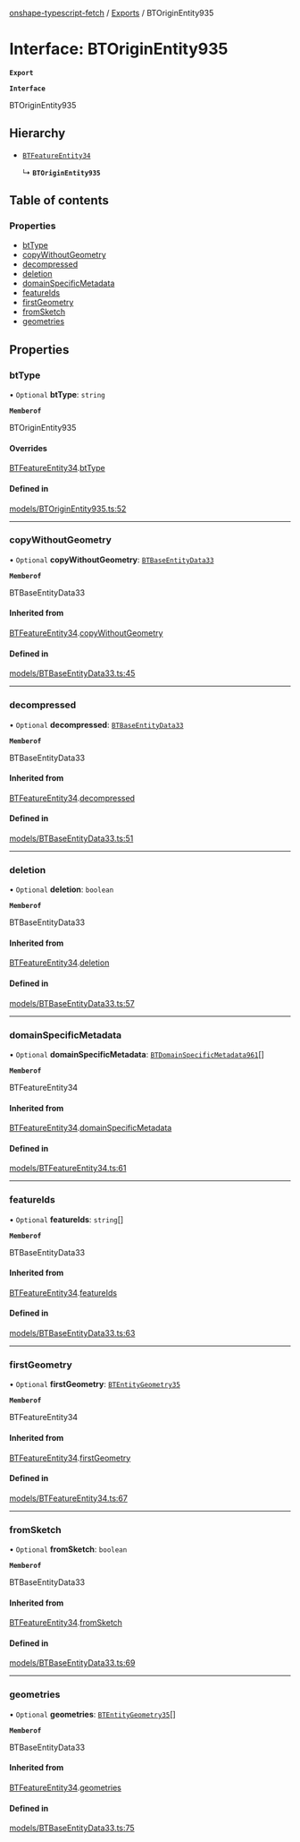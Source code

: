 [onshape-typescript-fetch](../README.md) / [Exports](../modules.md) / BTOriginEntity935

# Interface: BTOriginEntity935

**`Export`**

**`Interface`**

BTOriginEntity935

## Hierarchy

- [`BTFeatureEntity34`](BTFeatureEntity34.md)

  ↳ **`BTOriginEntity935`**

## Table of contents

### Properties

- [btType](BTOriginEntity935.md#bttype)
- [copyWithoutGeometry](BTOriginEntity935.md#copywithoutgeometry)
- [decompressed](BTOriginEntity935.md#decompressed)
- [deletion](BTOriginEntity935.md#deletion)
- [domainSpecificMetadata](BTOriginEntity935.md#domainspecificmetadata)
- [featureIds](BTOriginEntity935.md#featureids)
- [firstGeometry](BTOriginEntity935.md#firstgeometry)
- [fromSketch](BTOriginEntity935.md#fromsketch)
- [geometries](BTOriginEntity935.md#geometries)

## Properties

### btType

• `Optional` **btType**: `string`

**`Memberof`**

BTOriginEntity935

#### Overrides

[BTFeatureEntity34](BTFeatureEntity34.md).[btType](BTFeatureEntity34.md#bttype)

#### Defined in

[models/BTOriginEntity935.ts:52](https://github.com/toebes/onshape-typescript-fetch/blob/3e11ae1/models/BTOriginEntity935.ts#L52)

___

### copyWithoutGeometry

• `Optional` **copyWithoutGeometry**: [`BTBaseEntityData33`](BTBaseEntityData33.md)

**`Memberof`**

BTBaseEntityData33

#### Inherited from

[BTFeatureEntity34](BTFeatureEntity34.md).[copyWithoutGeometry](BTFeatureEntity34.md#copywithoutgeometry)

#### Defined in

[models/BTBaseEntityData33.ts:45](https://github.com/toebes/onshape-typescript-fetch/blob/3e11ae1/models/BTBaseEntityData33.ts#L45)

___

### decompressed

• `Optional` **decompressed**: [`BTBaseEntityData33`](BTBaseEntityData33.md)

**`Memberof`**

BTBaseEntityData33

#### Inherited from

[BTFeatureEntity34](BTFeatureEntity34.md).[decompressed](BTFeatureEntity34.md#decompressed)

#### Defined in

[models/BTBaseEntityData33.ts:51](https://github.com/toebes/onshape-typescript-fetch/blob/3e11ae1/models/BTBaseEntityData33.ts#L51)

___

### deletion

• `Optional` **deletion**: `boolean`

**`Memberof`**

BTBaseEntityData33

#### Inherited from

[BTFeatureEntity34](BTFeatureEntity34.md).[deletion](BTFeatureEntity34.md#deletion)

#### Defined in

[models/BTBaseEntityData33.ts:57](https://github.com/toebes/onshape-typescript-fetch/blob/3e11ae1/models/BTBaseEntityData33.ts#L57)

___

### domainSpecificMetadata

• `Optional` **domainSpecificMetadata**: [`BTDomainSpecificMetadata961`](BTDomainSpecificMetadata961.md)[]

**`Memberof`**

BTFeatureEntity34

#### Inherited from

[BTFeatureEntity34](BTFeatureEntity34.md).[domainSpecificMetadata](BTFeatureEntity34.md#domainspecificmetadata)

#### Defined in

[models/BTFeatureEntity34.ts:61](https://github.com/toebes/onshape-typescript-fetch/blob/3e11ae1/models/BTFeatureEntity34.ts#L61)

___

### featureIds

• `Optional` **featureIds**: `string`[]

**`Memberof`**

BTBaseEntityData33

#### Inherited from

[BTFeatureEntity34](BTFeatureEntity34.md).[featureIds](BTFeatureEntity34.md#featureids)

#### Defined in

[models/BTBaseEntityData33.ts:63](https://github.com/toebes/onshape-typescript-fetch/blob/3e11ae1/models/BTBaseEntityData33.ts#L63)

___

### firstGeometry

• `Optional` **firstGeometry**: [`BTEntityGeometry35`](BTEntityGeometry35.md)

**`Memberof`**

BTFeatureEntity34

#### Inherited from

[BTFeatureEntity34](BTFeatureEntity34.md).[firstGeometry](BTFeatureEntity34.md#firstgeometry)

#### Defined in

[models/BTFeatureEntity34.ts:67](https://github.com/toebes/onshape-typescript-fetch/blob/3e11ae1/models/BTFeatureEntity34.ts#L67)

___

### fromSketch

• `Optional` **fromSketch**: `boolean`

**`Memberof`**

BTBaseEntityData33

#### Inherited from

[BTFeatureEntity34](BTFeatureEntity34.md).[fromSketch](BTFeatureEntity34.md#fromsketch)

#### Defined in

[models/BTBaseEntityData33.ts:69](https://github.com/toebes/onshape-typescript-fetch/blob/3e11ae1/models/BTBaseEntityData33.ts#L69)

___

### geometries

• `Optional` **geometries**: [`BTEntityGeometry35`](BTEntityGeometry35.md)[]

**`Memberof`**

BTBaseEntityData33

#### Inherited from

[BTFeatureEntity34](BTFeatureEntity34.md).[geometries](BTFeatureEntity34.md#geometries)

#### Defined in

[models/BTBaseEntityData33.ts:75](https://github.com/toebes/onshape-typescript-fetch/blob/3e11ae1/models/BTBaseEntityData33.ts#L75)
